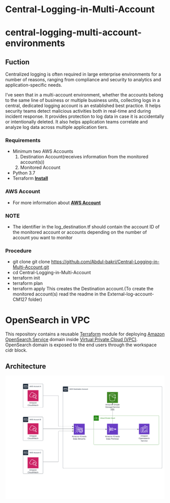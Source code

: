 # Central-Logging-in-Multi-Account

# central-logging-multi-account-environments
## Fuction
Centralized logging is often required in large enterprise environments for a number of reasons, ranging from compliance and security to analytics and application-specific needs.

I’ve seen that in a multi-account environment, whether the accounts belong to the same line of business or multiple business units, collecting logs in a central, dedicated logging account is an established best practice. It helps security teams detect malicious activities both in real-time and during incident response. It provides protection to log data in case it is accidentally or intentionally deleted. It also helps application teams correlate and analyze log data across multiple application tiers.


### Requirements  
* Minimum two AWS Accounts
  1) Destination Account(receives information from the monitored account(s))
  2) Monitored Account
* Python 3.7
* Terraform 
**[Install](https://learn.hashicorp.com/terraform/getting-started/install.html)**

### AWS Account 
* For more information about 
**[AWS Account](https://aws.amazon.com/account/)**

### NOTE 
* The identifier in the log_destination.tf should contain the account ID of the monitored account or accounts depending on the number of account you want to monitor 


### Procedure
* git clone git clone https://github.com/Abdul-bakri/Central-Logging-in-Multi-Account.git
* cd Central-Logging-in-Multi-Account
* terraform init
* terraform plan 
* terraform apply
This creates the Destination account.(To create the monitored account(s) read the readme in the External-log-account-CM127 folder) 

# OpenSearch in VPC
This repository contains a reusable [Terraform](https://www.terraform.io) module for deploying [Amazon OpenSearch Service](https://aws.amazon.com/opensearch-service) domain inside [Virtual Private Cloud (VPC)](https://aws.amazon.com/vpc). OpenSearch domain is exposed to the end users through the workspace cidr block.

## Architecture
![Centralized Monitoring Logs - Architecture](docs/architecture.png)
